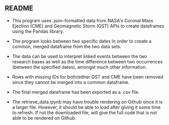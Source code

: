 ## README

- This program uses .json-formatted data from NASA's Coronal Mass Ejection (CME) and Geomagnetic Storm (GST) APIs to create dataframes using the Pandas library.

- The program looks between two specific dates in order to create a common, merged dataframe from the two data sets.

- The data can be used to interpret linked events between the two research bases as well as the time difference between two occurrences (between the specified dates), amongst much other information.

- Rows with missing IDs for both/either GST and CME have been removed since they cannot be merged into a common dataframe.

- The final merged dataframe has been exported as a .csv file.

- The retrieve_data.ipynb may have trouble rendering on Github since it is a larger file. However, it should be able to load after giving it some time to refresh. If not the downloaded file, will give the full code that is not able to be rendered on Github.
